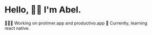 # Hello, 👋🏽 I'm Abel.

👨🏾‍💻 Working on protimer.app and productivo.app
🌱 Currently, learning react native.
